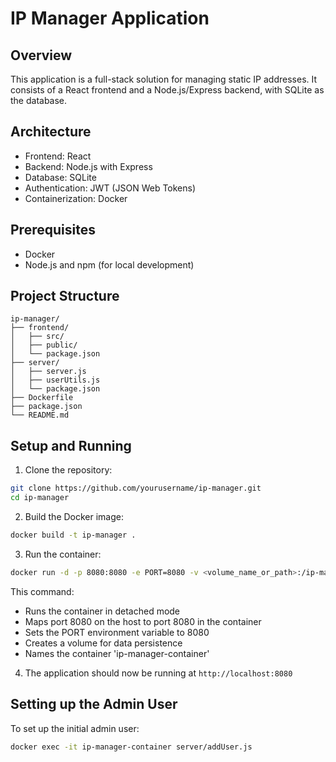 # IP Manager Application

## Overview

This application is a full-stack solution for managing static IP addresses. It consists of a React frontend and a Node.js/Express backend, with SQLite as the database.

## Architecture

- Frontend: React
- Backend: Node.js with Express
- Database: SQLite
- Authentication: JWT (JSON Web Tokens)
- Containerization: Docker

## Prerequisites

- Docker
- Node.js and npm (for local development)

## Project Structure
```
ip-manager/
├── frontend/
│   ├── src/
│   ├── public/
│   └── package.json
├── server/
│   ├── server.js
│   ├── userUtils.js
│   └── package.json
├── Dockerfile
├── package.json
└── README.md
```
## Setup and Running

1. Clone the repository:
```bash
git clone https://github.com/yourusername/ip-manager.git
cd ip-manager
```

2. Build the Docker image:
```bash
docker build -t ip-manager .
```

3. Run the container:
```bash 
docker run -d -p 8080:8080 -e PORT=8080 -v <volume_name_or_path>:/ip-manager/server/ipmanager.db --name ip-manager ip-manager
```

This command:
- Runs the container in detached mode
- Maps port 8080 on the host to port 8080 in the container
- Sets the PORT environment variable to 8080
- Creates a volume for data persistence
- Names the container 'ip-manager-container'

4. The application should now be running at `http://localhost:8080`

## Setting up the Admin User

To set up the initial admin user:
``` bash
docker exec -it ip-manager-container server/addUser.js
```
